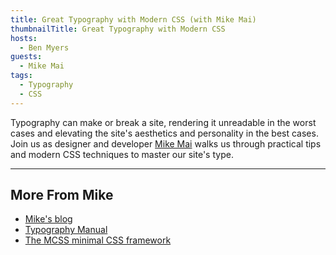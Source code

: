```yaml
---
title: Great Typography with Modern CSS (with Mike Mai)
thumbnailTitle: Great Typography with Modern CSS
hosts:
  - Ben Myers
guests:
  - Mike Mai
tags:
  - Typography
  - CSS
---
```


Typography can make or break a site, rendering it unreadable in the worst cases and elevating the site's aesthetics and personality in the best cases. Join us as designer and developer [Mike Mai](https://mikemai.net/) walks us through practical tips and modern CSS techniques to master our site's type.

---

## More From Mike

- [Mike's blog](https://mikemai.net/blog/)
- [Typography Manual](https://mikemai.net/typography-manual/)
- [The MCSS minimal CSS framework](https://mikemai.net/mcss/)
